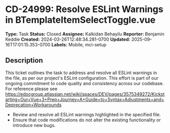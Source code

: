 # CD-24999: Resolve ESLint Warnings in BTemplateItemSelectToggle.vue

**Type:** Task
**Status:** Closed
**Assignee:** Kalkidan Behayilu
**Reporter:** Benjamin Keddie
**Created:** 2024-03-26T12:48:34.281-0700
**Updated:** 2025-09-16T17:01:15.353-0700
**Labels:** Mobile, mci-setup

## Description
This ticket outlines the task to address and resolve all ESLint warnings in the file, as per our project's ESLint configuration. This effort is part of our ongoing commitment to code quality and consistency across our codebase. For reference please see <custom data-type="smartlink" data-id="id-0">https://edocgroup.atlassian.net/wiki/spaces/DEV/pages/3575349272/Kickstarting+Our+Vue+3+Prep+Journey+A+Guide+to+Syntax+Adjustments+and+Deprecation+Workarounds</custom> 

* Review and resolve all ESLint warnings highlighted in the specified file.
* Ensure that code modifications do not alter the existing functionality or introduce new bugs.

